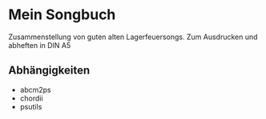 # Mein Songbuch
Zusammenstellung von guten alten Lagerfeuersongs. Zum Ausdrucken und abheften in DIN A5

## Abhängigkeiten
 - abcm2ps
 - chordii
 - psutils

